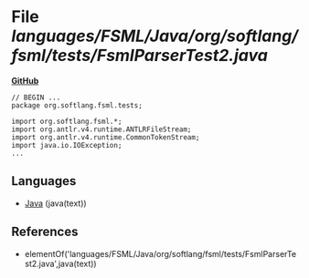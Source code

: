 # File _languages/FSML/Java/org/softlang/fsml/tests/FsmlParserTest2.java_
**[GitHub](https://github.com/softlang/yas/blob/master/languages/FSML/Java/org/softlang/fsml/tests/FsmlParserTest2.java)**
```
// BEGIN ...
package org.softlang.fsml.tests;

import org.softlang.fsml.*;
import org.antlr.v4.runtime.ANTLRFileStream;
import org.antlr.v4.runtime.CommonTokenStream;
import java.io.IOException;
...
```

## Languages
* [Java](../languages/Java.md) (java(text))

## References
* elementOf('languages/FSML/Java/org/softlang/fsml/tests/FsmlParserTest2.java',java(text))

